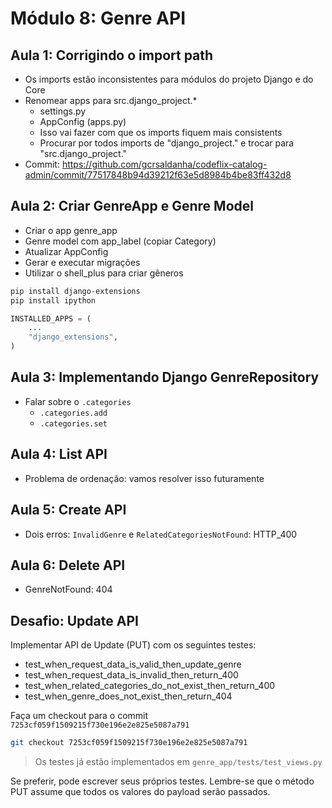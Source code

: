 # Módulo 8: Genre API

## Aula 1: Corrigindo o import path

- Os imports estão inconsistentes para módulos do projeto Django e do Core
- Renomear apps para src.django_project.*
    - settings.py
    - AppConfig (apps.py)
    - Isso vai fazer com que os imports fiquem mais consistents
    - Procurar por todos imports de "django_project." e trocar para "src.django_project."
- Commit: https://github.com/gcrsaldanha/codeflix-catalog-admin/commit/77517848b94d39212f63e5d8984b4be83ff432d8


## Aula 2: Criar GenreApp e Genre Model

- Criar o app genre_app
- Genre model com app_label (copiar Category)
- Atualizar AppConfig
- Gerar e executar migrações
- Utilizar o shell_plus para criar gêneros
```bash
pip install django-extensions
pip install ipython
```

```python
INSTALLED_APPS = (
    ...
    "django_extensions",
)
```


## Aula 3: Implementando Django GenreRepository
- Falar sobre o `.categories`
    - `.categories.add`
    - `.categories.set`


## Aula 4: List API
- Problema de ordenação: vamos resolver isso futuramente


## Aula 5: Create API
- Dois erros: `InvalidGenre` e `RelatedCategoriesNotFound`: HTTP_400


## Aula 6: Delete API
- GenreNotFound: 404


## Desafio: Update API

Implementar API de Update (PUT) com os seguintes testes:

- test_when_request_data_is_valid_then_update_genre
- test_when_request_data_is_invalid_then_return_400
- test_when_related_categories_do_not_exist_then_return_400
- test_when_genre_does_not_exist_then_return_404


Faça um checkout para o commit `7253cf059f1509215f730e196e2e825e5087a791`

```bash
git checkout 7253cf059f1509215f730e196e2e825e5087a791
```

> Os testes já estão implementados em `genre_app/tests/test_views.py`

Se preferir, pode escrever seus próprios testes. Lembre-se que o método PUT assume que todos os valores do payload serão passados.
